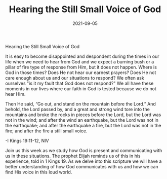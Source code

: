 ﻿---
title: Hearing the Still Small Voice of God
date: 2021-09-05
people:
  - James Heimlich
---

Hearing the Still Small Voice of God

It is easy to become disappointed and despondent during the times in our life when we need to hear from God and we expect a burning bush or a pillar of fire type of response from Him, but it does not happen. Where is God in those times? Does He not hear our earnest prayers? Does He not care enough about us and our situations to respond? We often ask ourselves "is it my fault that God does not respond?" We all have these moments in our lives where our faith in God is tested because we do not hear Him. 

Then He said, “Go out, and stand on the mountain before the Lord.” And behold, the Lord passed by, and a great and strong wind tore into the mountains and broke the rocks in pieces before the Lord, but the Lord was not in the wind; and after the wind an earthquake, but the Lord was not in the earthquake; and after the earthquake a fire, but the Lord was not in the fire; and after the fire a still small voice.

-I Kings 19:11-12, NIV

Join us this week as we study how God is present and communicating with us in these situations. The prophet Elijah reminds us of this in his experience, told in 1 Kings 19. As we delve into this scripture we will have a better understanding of how God communicates with us and how we can find His voice in this loud world.